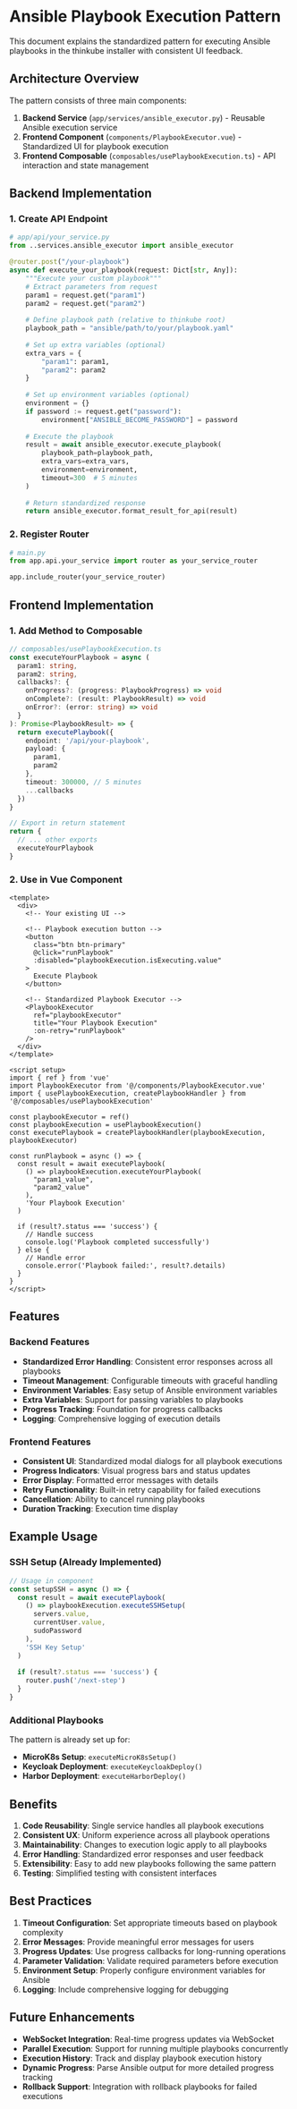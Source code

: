 # Ansible Playbook Execution Pattern

This document explains the standardized pattern for executing Ansible playbooks in the thinkube installer with consistent UI feedback.

## Architecture Overview

The pattern consists of three main components:

1. **Backend Service** (`app/services/ansible_executor.py`) - Reusable Ansible execution service
2. **Frontend Component** (`components/PlaybookExecutor.vue`) - Standardized UI for playbook execution
3. **Frontend Composable** (`composables/usePlaybookExecution.ts`) - API interaction and state management

## Backend Implementation

### 1. Create API Endpoint

```python
# app/api/your_service.py
from ..services.ansible_executor import ansible_executor

@router.post("/your-playbook")
async def execute_your_playbook(request: Dict[str, Any]):
    """Execute your custom playbook"""
    # Extract parameters from request
    param1 = request.get("param1")
    param2 = request.get("param2")
    
    # Define playbook path (relative to thinkube root)
    playbook_path = "ansible/path/to/your/playbook.yaml"
    
    # Set up extra variables (optional)
    extra_vars = {
        "param1": param1,
        "param2": param2
    }
    
    # Set up environment variables (optional)
    environment = {}
    if password := request.get("password"):
        environment["ANSIBLE_BECOME_PASSWORD"] = password
    
    # Execute the playbook
    result = await ansible_executor.execute_playbook(
        playbook_path=playbook_path,
        extra_vars=extra_vars,
        environment=environment,
        timeout=300  # 5 minutes
    )
    
    # Return standardized response
    return ansible_executor.format_result_for_api(result)
```

### 2. Register Router

```python
# main.py
from app.api.your_service import router as your_service_router

app.include_router(your_service_router)
```

## Frontend Implementation

### 1. Add Method to Composable

```typescript
// composables/usePlaybookExecution.ts
const executeYourPlaybook = async (
  param1: string,
  param2: string,
  callbacks?: {
    onProgress?: (progress: PlaybookProgress) => void
    onComplete?: (result: PlaybookResult) => void
    onError?: (error: string) => void
  }
): Promise<PlaybookResult> => {
  return executePlaybook({
    endpoint: '/api/your-playbook',
    payload: {
      param1,
      param2
    },
    timeout: 300000, // 5 minutes
    ...callbacks
  })
}

// Export in return statement
return {
  // ... other exports
  executeYourPlaybook
}
```

### 2. Use in Vue Component

```vue
<template>
  <div>
    <!-- Your existing UI -->
    
    <!-- Playbook execution button -->
    <button 
      class="btn btn-primary" 
      @click="runPlaybook"
      :disabled="playbookExecution.isExecuting.value"
    >
      Execute Playbook
    </button>
    
    <!-- Standardized Playbook Executor -->
    <PlaybookExecutor 
      ref="playbookExecutor" 
      title="Your Playbook Execution"
      :on-retry="runPlaybook"
    />
  </div>
</template>

<script setup>
import { ref } from 'vue'
import PlaybookExecutor from '@/components/PlaybookExecutor.vue'
import { usePlaybookExecution, createPlaybookHandler } from '@/composables/usePlaybookExecution'

const playbookExecutor = ref()
const playbookExecution = usePlaybookExecution()
const executePlaybook = createPlaybookHandler(playbookExecution, playbookExecutor)

const runPlaybook = async () => {
  const result = await executePlaybook(
    () => playbookExecution.executeYourPlaybook(
      "param1_value",
      "param2_value"
    ),
    'Your Playbook Execution'
  )
  
  if (result?.status === 'success') {
    // Handle success
    console.log('Playbook completed successfully')
  } else {
    // Handle error
    console.error('Playbook failed:', result?.details)
  }
}
</script>
```

## Features

### Backend Features

- **Standardized Error Handling**: Consistent error responses across all playbooks
- **Timeout Management**: Configurable timeouts with graceful handling
- **Environment Variables**: Easy setup of Ansible environment variables
- **Extra Variables**: Support for passing variables to playbooks
- **Progress Tracking**: Foundation for progress callbacks
- **Logging**: Comprehensive logging of execution details

### Frontend Features

- **Consistent UI**: Standardized modal dialogs for all playbook executions
- **Progress Indicators**: Visual progress bars and status updates
- **Error Display**: Formatted error messages with details
- **Retry Functionality**: Built-in retry capability for failed executions
- **Cancellation**: Ability to cancel running playbooks
- **Duration Tracking**: Execution time display

## Example Usage

### SSH Setup (Already Implemented)

```typescript
// Usage in component
const setupSSH = async () => {
  const result = await executePlaybook(
    () => playbookExecution.executeSSHSetup(
      servers.value,
      currentUser.value,
      sudoPassword
    ),
    'SSH Key Setup'
  )
  
  if (result?.status === 'success') {
    router.push('/next-step')
  }
}
```

### Additional Playbooks

The pattern is already set up for:

- **MicroK8s Setup**: `executeMicroK8sSetup()`
- **Keycloak Deployment**: `executeKeycloakDeploy()`
- **Harbor Deployment**: `executeHarborDeploy()`

## Benefits

1. **Code Reusability**: Single service handles all playbook executions
2. **Consistent UX**: Uniform experience across all playbook operations
3. **Maintainability**: Changes to execution logic apply to all playbooks
4. **Error Handling**: Standardized error responses and user feedback
5. **Extensibility**: Easy to add new playbooks following the same pattern
6. **Testing**: Simplified testing with consistent interfaces

## Best Practices

1. **Timeout Configuration**: Set appropriate timeouts based on playbook complexity
2. **Error Messages**: Provide meaningful error messages for users
3. **Progress Updates**: Use progress callbacks for long-running operations
4. **Parameter Validation**: Validate required parameters before execution
5. **Environment Setup**: Properly configure environment variables for Ansible
6. **Logging**: Include comprehensive logging for debugging

## Future Enhancements

- **WebSocket Integration**: Real-time progress updates via WebSocket
- **Parallel Execution**: Support for running multiple playbooks concurrently
- **Execution History**: Track and display playbook execution history
- **Dynamic Progress**: Parse Ansible output for more detailed progress tracking
- **Rollback Support**: Integration with rollback playbooks for failed executions